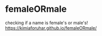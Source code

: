# femaleORmale
checking if a name is female's or male's!
https://kimiaforuhar.github.io/femaleORmale/
